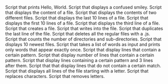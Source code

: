 Script that prints  Hello, World.
Script that displays a confused smiley.
Script that displays the content of a file.
Script that displays the contents of two different files.
Script that displays the last 10 lines of a file.
Script that displays  the first 10 lines of a file.
Script that displays the third line of a file.
Script that creates a file.
Script that writes into the file.
Script that duplicates the last line of the file.
Script that deletes all the regular files with a .js.
Script that counts the number of directories and sub-directories.
Script that displays 10 newest files.
Script that takes a list of words as input and prints only words that appear exactly once.
Script that display lines that contain a certain pattern.
Script that display number of lines that contain a certain pattern.
Script that display lines containing a certain pattern and 3 lines after them.
Script that that display lines that do not contain a certain match.
Script that displays all lines of the file starting with a letter.
Script that replaces characters.
Script that removes letters.
